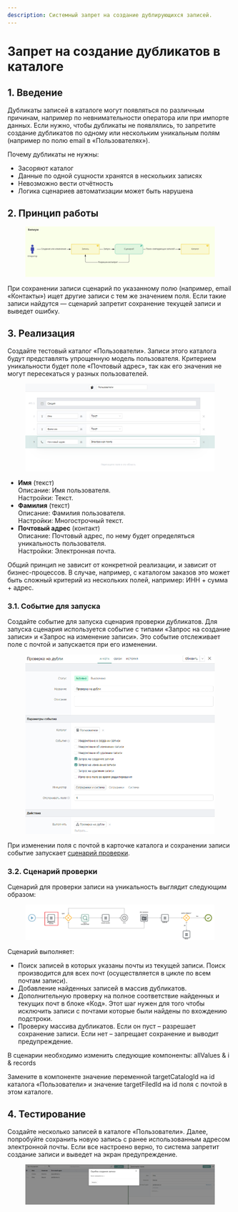 ```yaml
---
description: Системный запрет на создание дублирующихся записей.
---
```


# Запрет на создание дубликатов в каталоге

## 1. Введение

Дубликаты записей в каталоге могут появляться по различным причинам, например по невнимательности оператора или при импорте данных. Если нужно, чтобы дубликаты не появлялись, то запретите создание дубликатов по одному или нескольким уникальным полям (например по полю email в «Пользователях»).

Почему дубликаты не нужны:

* Засоряют каталог
* Данные по одной сущности хранятся в нескольких записях
* Невозможно вести отчётность
* Логика сценариев автоматизации может быть нарушена

## 2. Принцип работы

<figure><img src="../../.gitbook/assets/схема.jpg" alt=""><figcaption></figcaption></figure>

При сохранении записи сценарий по указанному полю (например, email «Контакты») ищет другие записи с тем же значением поля. Если такие записи найдутся — сценарий запретит сохранение текущей записи и выведет ошибку.

## 3. Реализация

Создайте тестовый каталог «Пользователи». Записи этого каталога будут представлять упрощенную модель пользователя. Критерием уникальности будет поле «Почтовый адрес», так как его значения не могут пересекаться у разных пользователей.

<figure><img src="../../.gitbook/assets/структура.png" alt=""><figcaption></figcaption></figure>

* **Имя** (текст)\
  Описание: Имя пользователя.\
  Настройки: Текст.
* **Фамилия** (текст)\
  Описание: Фамилия пользователя.\
  Настройки: Многострочный текст.
* **Почтовый адрес** (контакт)\
  Описание: Почтовый адрес, по нему будет определяться уникальность пользователя.\
  Настройки: Электронная почта.

Общий принцип не зависит от конкретной реализации, и зависит от бизнес-процессов. В случае, например, с каталогом заказов это может быть сложный критерий из нескольких полей, например: ИНН + сумма + адрес.

### 3.1. Событие для запуска

Создайте событие для запуска сценария проверки дубликатов. Для запуска сценария используется событие с типами «Запрос на создание записи» и «Запрос на изменение записи». Это событие отслеживает поле с почтой и запускается при его изменении.

<figure><img src="../../.gitbook/assets/событие.png" alt=""><figcaption></figcaption></figure>

При изменении поля с почтой в карточке каталога и сохранении записи событие запускает [сценарий проверки](https://drive.google.com/file/d/1aDPilKFseHh75ksXZ_9me_i_1HYDvOGd/view?usp=sharing).

### 3.2. Сценарий проверки

Сценарий для проверки записи на уникальность выглядит следующим образом:

<figure><img src="../../.gitbook/assets/Сценарий.png" alt=""><figcaption></figcaption></figure>

Сценарий выполняет:

* Поиск записей в которых указаны почты из текущей записи. Поиск производится для всех почт (осуществляется в цикле по всем почтам записи).
* Добавление найденных записей в массив дубликатов.
* Дополнительную проверку на полное соответствие найденных и текущих почт в блоке «Код». Этот шаг нужен для того чтобы исключить записи с почтами которые были найдены по вхождению подстроки.
* Проверку массива дубликатов. Если он пуст – разрешает сохранение записи. Если нет – запрещает сохранение и выводит предупреждение.

В сценарии необходимо изменить следующие компоненты: allValues & i & records

Замените в компоненте значение переменной targetCatalogId на id каталога «Пользователи» и значение targetFiledId на id поля с почтой в этом каталоге.

## 4. Тестирование

Создайте несколько записей в каталоге «Пользователи». Далее, попробуйте сохранить новую запись с ранее использованным адресом электронной почты. Если все настроено верно, то система запретит создание записи и выведет на экран предупреждение.

<figure><img src="../../.gitbook/assets/тестирование.png" alt=""><figcaption></figcaption></figure>
